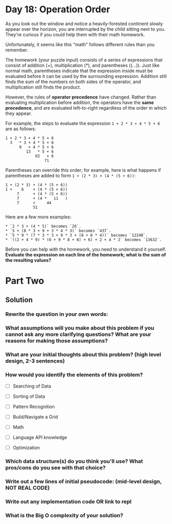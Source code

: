 # Day 18: Operation Order

As you look out the window and notice a heavily-forested continent slowly appear over the horizon, you are interrupted by the child sitting next to you. They're curious if you could help them with their math homework.

Unfortunately, it seems like this "math" follows different rules than you remember.

The homework (your puzzle input) consists of a series of expressions that consist of addition (+), multiplication (*), and parentheses ((...)). Just like normal math, parentheses indicate that the expression inside must be evaluated before it can be used by the surrounding expression. Addition still finds the sum of the numbers on both sides of the operator, and multiplication still finds the product.

However, the rules of **operator precedence** have changed. Rather than evaluating multiplication before addition, the operators have the **same precedence**, and are evaluated left-to-right regardless of the order in which they appear.

For example, the steps to evaluate the expression `1 + 2 * 3 + 4 * 5 + 6` are as follows:
```
1 + 2 * 3 + 4 * 5 + 6
  3   * 3 + 4 * 5 + 6
      9   + 4 * 5 + 6
         13   * 5 + 6
             65   + 6
                 71
```
Parentheses can override this order; for example, here is what happens if parentheses are added to form `1 + (2 * 3) + (4 * (5 + 6))`:
```
1 + (2 * 3) + (4 * (5 + 6))
1 +    6    + (4 * (5 + 6))
     7      + (4 * (5 + 6))
     7      + (4 *   11   )
     7      +     44
            51
```
Here are a few more examples:

    * `2 * 3 + (4 * 5)` becomes `26`.
    * `5 + (8 * 3 + 9 + 3 * 4 * 3)` becomes `437`.
    * `5 * 9 * (7 * 3 * 3 + 9 * 3 + (8 + 6 * 4))` becomes `12240`.
    * `((2 + 4 * 9) * (6 + 9 * 8 + 6) + 6) + 2 + 4 * 2` becomes `13632`.

Before you can help with the homework, you need to understand it yourself. **Evaluate the expression on each line of the homework; what is the sum of the resulting values?**

# Part Two

## Solution
### Rewrite the question in your own words:


### What assumptions will you make about this problem if you cannot ask any more clarifying questions? What are your reasons for making those assumptions?


### What are your initial thoughts about this problem? (high level design, 2-3 sentences)


### How would you identify the elements of this problem?

- [ ] Searching of Data
- [ ] Sorting of Data
- [ ] Pattern Recognition
- [ ] Build/Navigate a Grid
- [ ] Math
- [ ] Language API knowledge
- [ ] Optimization


### Which data structure(s) do you think you'll use? What pros/cons do you see with that choice?


### Write out a few lines of initial pseudocode: (mid-level design, NOT REAL CODE)

### Write out any implementation code OR link to repl

### What is the Big O complexity of your solution?
